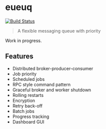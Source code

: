 # eueuq

[![Build Status](https://travis-ci.org/henrytseng/eueuq.svg?branch=master)](https://travis-ci.org/henrytseng/eueuq)

> A flexible messaging queue with priority

Work in progress.

## Features

* Distributed broker-producer-consumer
* Job priority
* Scheduled jobs
* RPC style command pattern
* Graceful broker and worker shutdown
* Rolling restarts
* Encryption
* Retry back-off
* Batch jobs
* Progress tracking
* Dashboard GUI
